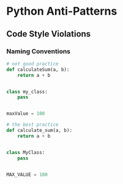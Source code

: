 # Python Anti-Patterns

## Code Style Violations

### Naming Conventions

```python
# not good practice
def calculateSum(a, b):
    return a + b


class my_class:
    pass


maxValue = 100
```

```python
# the best practice
def calculate_sum(a, b):
    return a + b


class MyClass:
    pass


MAX_VALUE = 100
```
